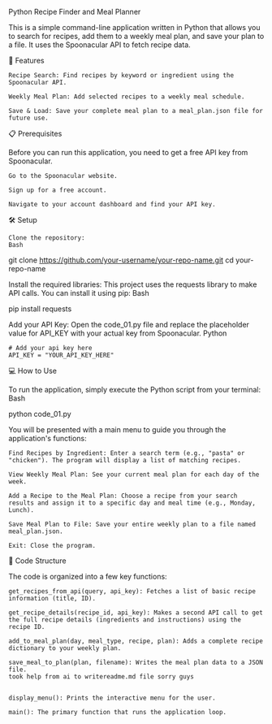 Python Recipe Finder and Meal Planner

This is a simple command-line application written in Python that allows you to search for recipes, add them to a weekly meal plan, and save your plan to a file. It uses the Spoonacular API to fetch recipe data.

🚀 Features

    Recipe Search: Find recipes by keyword or ingredient using the Spoonacular API.

    Weekly Meal Plan: Add selected recipes to a weekly meal schedule.

    Save & Load: Save your complete meal plan to a meal_plan.json file for future use.

📋 Prerequisites

Before you can run this application, you need to get a free API key from Spoonacular.

    Go to the Spoonacular website.

    Sign up for a free account.

    Navigate to your account dashboard and find your API key.

🛠️ Setup

    Clone the repository:
    Bash

git clone https://github.com/your-username/your-repo-name.git
cd your-repo-name

Install the required libraries:
This project uses the requests library to make API calls. You can install it using pip:
Bash

pip install requests

Add your API Key:
Open the code_01.py file and replace the placeholder value for API_KEY with your actual key from Spoonacular.
Python

    # Add your api key here
    API_KEY = "YOUR_API_KEY_HERE"

💻 How to Use

To run the application, simply execute the Python script from your terminal:
Bash

python code_01.py

You will be presented with a main menu to guide you through the application's functions:

    Find Recipes by Ingredient: Enter a search term (e.g., "pasta" or "chicken"). The program will display a list of matching recipes.

    View Weekly Meal Plan: See your current meal plan for each day of the week.

    Add a Recipe to the Meal Plan: Choose a recipe from your search results and assign it to a specific day and meal time (e.g., Monday, Lunch).

    Save Meal Plan to File: Save your entire weekly plan to a file named meal_plan.json.

    Exit: Close the program.

📄 Code Structure

The code is organized into a few key functions:

    get_recipes_from_api(query, api_key): Fetches a list of basic recipe information (title, ID).

    get_recipe_details(recipe_id, api_key): Makes a second API call to get the full recipe details (ingredients and instructions) using the recipe ID.

    add_to_meal_plan(day, meal_type, recipe, plan): Adds a complete recipe dictionary to your weekly plan.

    save_meal_to_plan(plan, filename): Writes the meal plan data to a JSON file.
    took help from ai to writereadme.md file sorry guys 
    

    display_menu(): Prints the interactive menu for the user.

    main(): The primary function that runs the application loop.
